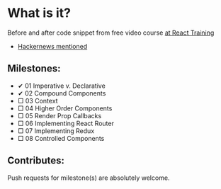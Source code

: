 # What is it?

Before and after code snippet from free video course [at React Training](https://courses.reacttraining.com/courses/advanced-react/lectures/3058832)

* [Hackernews mentioned](https://news.ycombinator.com/item?id=15751850)

## Milestones:

* ✔ 01 Imperative v. Declarative
* ✔ 02 Compound Components
* □ 03 Context
* □ 04 Higher Order Components
* □ 05 Render Prop Callbacks
* □ 06 Implementing React Router
* □ 07 Implementing Redux
* □ 08 Controlled Components

## Contributes:

Push requests for milestone(s) are absolutely welcome.